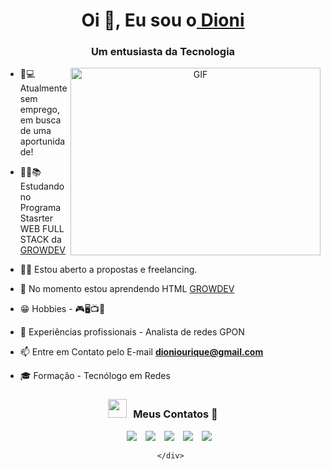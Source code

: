 <h1 align="center">Oi 👋, Eu sou o<a href="https://github.com/dioniourique/dioniourique/" target="blank">
Dioni</a></h1>
<h3 align="center">Um entusiasta da Tecnologia </h3>

<a target="_blank" align="center">
  <img align="right" top="500" height="300" width="400" alt="GIF" src="https://media.giphy.com/media/SWoSkN6DxTszqIKEqv/giphy.gif">
</a>

- 🔎💻 Atualmente sem emprego, em busca de uma aportunidade!

- 👨‍🎓📚 Estudando no Programa Stasrter WEB FULL STACK da <a href="https://www.growdev.com.br/programs/full-stack" target="blank">
GROWDEV</a>

- 🤝🤞 Estou aberto a propostas e freelancing.

- 🌱 No momento estou aprendendo HTML <a href="https://www.growdev.com.br/programs/full-stack" target="blank">GROWDEV</a>

- 😁 Hobbies - 🎮🖥️📺🎵

- 🛜 Experiências profissionais - Analista de redes GPON

- 📫 Entre em Contato pelo E-mail **dioniourique@gmail.com**

- 🎓 Formação - Tecnólogo em Redes

<h3 align="center" > <img src="https://media.giphy.com/media/iY8CRBdQXODJSCERIr/giphy.gif" width="30" height="30" style="margin-right: 10px;">Meus Contatos 🤝 </h3>

<p align="center">

 <div align="center"  class="icons-social" style="margin-left: 10px;">
        <a style="margin-left: 10px;"  target="blank" href="https://www.linkedin.com/in/dioni-ourique/">
		<img src="https://img.icons8.com/doodle/40/000000/linkedin--v2.png"></a>
        <a style="margin-left: 10px;" target="blank" href="https://github.com/dioniourique">
		<img src="https://img.icons8.com/doodle/40/000000/github--v1.png"></a>
	<a style="margin-left: 10px;" target="_blank" href="https://instagram.com/dioniourique">
		<img src="https://img.icons8.com/doodle/40/000000/instagram-new--v2.png"></a>
	<a style="margin-left: 10px;" target="_blank" href="https://twitter.com/dioniourique">
		<img src="https://img.icons8.com/doodle/1x/twitter-squared--v2.png" ></a>
	<a style="margin-left: 10px;" target="blank" href="https://www.youtube.com/channel/UC_zSi_qlLtiA9X06Ryl417w">
		<img src="https://img.icons8.com/doodle/1x/youtube--v2.png" ></a>
	
      </div>

</p>
